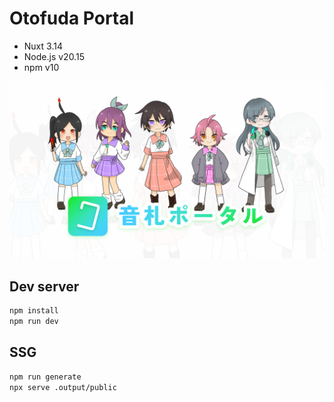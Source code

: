 # Otofuda Portal

- Nuxt 3.14
- Node.js v20.15
- npm v10

![Otofuda Portal](public/thumb.png)

## Dev server

```sh
npm install
npm run dev
```

## SSG

```sh
npm run generate
npx serve .output/public
```
